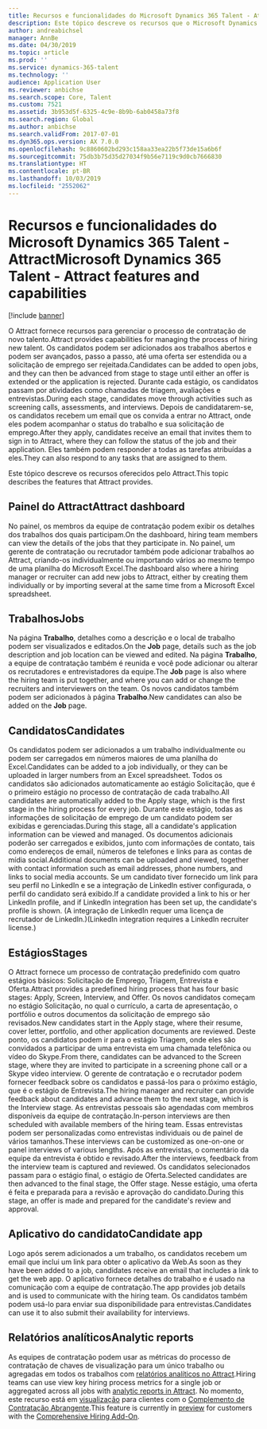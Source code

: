 ```yaml
---
title: Recursos e funcionalidades do Microsoft Dynamics 365 Talent - Attract
description: Este tópico descreve os recursos que o Microsoft Dynamics 365 Talent - Attract fornece para gerenciar o processo de contratação de novos talentos.
author: andreabichsel
manager: AnnBe
ms.date: 04/30/2019
ms.topic: article
ms.prod: ''
ms.service: dynamics-365-talent
ms.technology: ''
audience: Application User
ms.reviewer: anbichse
ms.search.scope: Core, Talent
ms.custom: 7521
ms.assetid: 3b953d5f-6325-4c9e-8b9b-6ab0458a73f8
ms.search.region: Global
ms.author: anbichse
ms.search.validFrom: 2017-07-01
ms.dyn365.ops.version: AX 7.0.0
ms.openlocfilehash: 9c8860602bd293c158aa33ea22b5f73de15a6b6f
ms.sourcegitcommit: 75db3b75d35d27034f9b56e7119c9d0cb7666830
ms.translationtype: HT
ms.contentlocale: pt-BR
ms.lasthandoff: 10/03/2019
ms.locfileid: "2552062"
---
```

# <a name="microsoft-dynamics-365-talent---attract-features-and-capabilities"></a><span data-ttu-id="21fe1-103">Recursos e funcionalidades do Microsoft Dynamics 365 Talent - Attract</span><span class="sxs-lookup"><span data-stu-id="21fe1-103">Microsoft Dynamics 365 Talent - Attract features and capabilities</span></span>

[!include [banner](includes/banner.md)]

<span data-ttu-id="21fe1-104">O Attract fornece recursos para gerenciar o processo de contratação de novo talento.</span><span class="sxs-lookup"><span data-stu-id="21fe1-104">Attract provides capabilities for managing the process of hiring new talent.</span></span> <span data-ttu-id="21fe1-105">Os candidatos podem ser adicionados aos trabalhos abertos e podem ser avançados, passo a passo, até uma oferta ser estendida ou a solicitação de emprego ser rejeitada.</span><span class="sxs-lookup"><span data-stu-id="21fe1-105">Candidates can be added to open jobs, and they can then be advanced from stage to stage until either an offer is extended or the application is rejected.</span></span> <span data-ttu-id="21fe1-106">Durante cada estágio, os candidatos passam por atividades como chamadas de triagem, avaliações e entrevistas.</span><span class="sxs-lookup"><span data-stu-id="21fe1-106">During each stage, candidates move through activities such as screening calls, assessments, and interviews.</span></span> <span data-ttu-id="21fe1-107">Depois de candidatarem-se, os candidatos recebem um email que os convida a entrar no Attract, onde eles podem acompanhar o status do trabalho e sua solicitação de emprego.</span><span class="sxs-lookup"><span data-stu-id="21fe1-107">After they apply, candidates receive an email that invites them to sign in to Attract, where they can follow the status of the job and their application.</span></span> <span data-ttu-id="21fe1-108">Eles também podem responder a todas as tarefas atribuídas a eles.</span><span class="sxs-lookup"><span data-stu-id="21fe1-108">They can also respond to any tasks that are assigned to them.</span></span>

<span data-ttu-id="21fe1-109">Este tópico descreve os recursos oferecidos pelo Attract.</span><span class="sxs-lookup"><span data-stu-id="21fe1-109">This topic describes the features that Attract provides.</span></span>

## <a name="attract-dashboard"></a><span data-ttu-id="21fe1-110">Painel do Attract</span><span class="sxs-lookup"><span data-stu-id="21fe1-110">Attract dashboard</span></span>
<span data-ttu-id="21fe1-111">No painel, os membros da equipe de contratação podem exibir os detalhes dos trabalhos dos quais participam.</span><span class="sxs-lookup"><span data-stu-id="21fe1-111">On the dashboard, hiring team members can view the details of the jobs that they participate in.</span></span> <span data-ttu-id="21fe1-112">No painel, um gerente de contratação ou recrutador também pode adicionar trabalhos ao Attract, criando-os individualmente ou importando vários ao mesmo tempo de uma planilha do Microsoft Excel.</span><span class="sxs-lookup"><span data-stu-id="21fe1-112">The dashboard also where a hiring manager or recruiter can add new jobs to Attract, either by creating them individually or by importing several at the same time from a Microsoft Excel spreadsheet.</span></span>

## <a name="jobs"></a><span data-ttu-id="21fe1-113">Trabalhos</span><span class="sxs-lookup"><span data-stu-id="21fe1-113">Jobs</span></span>
<span data-ttu-id="21fe1-114">Na página **Trabalho**, detalhes como a descrição e o local de trabalho podem ser visualizados e editados.</span><span class="sxs-lookup"><span data-stu-id="21fe1-114">On the **Job** page, details such as the job description and job location can be viewed and edited.</span></span> <span data-ttu-id="21fe1-115">Na página **Trabalho**, a equipe de contratação também é reunida e você pode adicionar ou alterar os recrutadores e entrevistadores da equipe.</span><span class="sxs-lookup"><span data-stu-id="21fe1-115">The **Job** page is also where the hiring team is put together, and where you can add or change the recruiters and interviewers on the team.</span></span> <span data-ttu-id="21fe1-116">Os novos candidatos também podem ser adicionados à página **Trabalho**.</span><span class="sxs-lookup"><span data-stu-id="21fe1-116">New candidates can also be added on the **Job** page.</span></span>

## <a name="candidates"></a><span data-ttu-id="21fe1-117">Candidatos</span><span class="sxs-lookup"><span data-stu-id="21fe1-117">Candidates</span></span>
<span data-ttu-id="21fe1-118">Os candidatos podem ser adicionados a um trabalho individualmente ou podem ser carregados em números maiores de uma planilha do Excel.</span><span class="sxs-lookup"><span data-stu-id="21fe1-118">Candidates can be added to a job individually, or they can be uploaded in larger numbers from an Excel spreadsheet.</span></span> <span data-ttu-id="21fe1-119">Todos os candidatos são adicionados automaticamente ao estágio Solicitação, que é o primeiro estágio no processo de contratação de cada trabalho.</span><span class="sxs-lookup"><span data-stu-id="21fe1-119">All candidates are automatically added to the Apply stage, which is the first stage in the hiring process for every job.</span></span> <span data-ttu-id="21fe1-120">Durante este estágio, todas as informações de solicitação de emprego de um candidato podem ser exibidas e gerenciadas.</span><span class="sxs-lookup"><span data-stu-id="21fe1-120">During this stage, all a candidate's application information can be viewed and managed.</span></span> <span data-ttu-id="21fe1-121">Os documentos adicionais poderão ser carregados e exibidos, junto com informações de contato, tais como endereços de email, números de telefones e links para as contas de mídia social.</span><span class="sxs-lookup"><span data-stu-id="21fe1-121">Additional documents can be uploaded and viewed, together with contact information such as email addresses, phone numbers, and links to social media accounts.</span></span> <span data-ttu-id="21fe1-122">Se um candidato tiver fornecido um link para seu perfil no LinkedIn e se a integração de LinkedIn estiver configurada, o perfil do candidato será exibido.</span><span class="sxs-lookup"><span data-stu-id="21fe1-122">If a candidate provided a link to his or her LinkedIn profile, and if LinkedIn integration has been set up, the candidate's profile is shown.</span></span> <span data-ttu-id="21fe1-123">(A integração de LinkedIn requer uma licença de recrutador de LinkedIn.)</span><span class="sxs-lookup"><span data-stu-id="21fe1-123">(LinkedIn integration requires a LinkedIn recruiter license.)</span></span>

## <a name="stages"></a><span data-ttu-id="21fe1-124">Estágios</span><span class="sxs-lookup"><span data-stu-id="21fe1-124">Stages</span></span>
<span data-ttu-id="21fe1-125">O Attract fornece um processo de contratação predefinido com quatro estágios básicos: Solicitação de Emprego, Triagem, Entrevista e Oferta.</span><span class="sxs-lookup"><span data-stu-id="21fe1-125">Attract provides a predefined hiring process that has four basic stages: Apply, Screen, Interview, and Offer.</span></span> <span data-ttu-id="21fe1-126">Os novos candidatos começam no estágio Solicitação, no qual o currículo, a carta de apresentação, o portfólio e outros documentos da solicitação de emprego são revisados.</span><span class="sxs-lookup"><span data-stu-id="21fe1-126">New candidates start in the Apply stage, where their resume, cover letter, portfolio, and other application documents are reviewed.</span></span> <span data-ttu-id="21fe1-127">Deste ponto, os candidatos podem ir para o estágio Triagem, onde eles são convidados a participar de uma entrevista em uma chamada telefônica ou vídeo do Skype.</span><span class="sxs-lookup"><span data-stu-id="21fe1-127">From there, candidates can be advanced to the Screen stage, where they are invited to participate in a screening phone call or a Skype video interview.</span></span> <span data-ttu-id="21fe1-128">O gerente de contratação e o recrutador podem fornecer feedback sobre os candidatos e passá-los para o próximo estágio, que é o estágio de Entrevista.</span><span class="sxs-lookup"><span data-stu-id="21fe1-128">The hiring manager and recruiter can provide feedback about candidates and advance them to the next stage, which is the Interview stage.</span></span> <span data-ttu-id="21fe1-129">As entrevistas pessoais são agendadas com membros disponíveis da equipe de contratação.</span><span class="sxs-lookup"><span data-stu-id="21fe1-129">In-person interviews are then scheduled with available members of the hiring team.</span></span> <span data-ttu-id="21fe1-130">Essas entrevistas podem ser personalizadas como entrevistas individuais ou de painel de vários tamanhos.</span><span class="sxs-lookup"><span data-stu-id="21fe1-130">These interviews can be customized as one-on-one or panel interviews of various lengths.</span></span> <span data-ttu-id="21fe1-131">Após as entrevistas, o comentário da equipe da entrevista é obtido e revisado.</span><span class="sxs-lookup"><span data-stu-id="21fe1-131">After the interviews, feedback from the interview team is captured and reviewed.</span></span> <span data-ttu-id="21fe1-132">Os candidatos selecionados passam para o estágio final, o estágio de Oferta.</span><span class="sxs-lookup"><span data-stu-id="21fe1-132">Selected candidates are then advanced to the final stage, the Offer stage.</span></span> <span data-ttu-id="21fe1-133">Nesse estágio, uma oferta é feita e preparada para a revisão e aprovação do candidato.</span><span class="sxs-lookup"><span data-stu-id="21fe1-133">During this stage, an offer is made and prepared for the candidate's review and approval.</span></span>

## <a name="candidate-app"></a><span data-ttu-id="21fe1-134">Aplicativo do candidato</span><span class="sxs-lookup"><span data-stu-id="21fe1-134">Candidate app</span></span>
<span data-ttu-id="21fe1-135">Logo após serem adicionados a um trabalho, os candidatos recebem um email que inclui um link para obter o aplicativo da Web.</span><span class="sxs-lookup"><span data-stu-id="21fe1-135">As soon as they have been added to a job, candidates receive an email that includes a link to get the web app.</span></span> <span data-ttu-id="21fe1-136">O aplicativo fornece detalhes do trabalho e é usado na comunicação com a equipe de contratação.</span><span class="sxs-lookup"><span data-stu-id="21fe1-136">The app provides job details and is used to communicate with the hiring team.</span></span> <span data-ttu-id="21fe1-137">Os candidatos também podem usá-lo para enviar sua disponibilidade para entrevistas.</span><span class="sxs-lookup"><span data-stu-id="21fe1-137">Candidates can use it to also submit their availability for interviews.</span></span>

## <a name="analytic-reports"></a><span data-ttu-id="21fe1-138">Relatórios analíticos</span><span class="sxs-lookup"><span data-stu-id="21fe1-138">Analytic reports</span></span>
<span data-ttu-id="21fe1-139">As equipes de contratação podem usar as métricas do processo de contratação de chaves de visualização para um único trabalho ou agregadas em todos os trabalhos com [relatórios analíticos no Attract](analytic-reports.md).</span><span class="sxs-lookup"><span data-stu-id="21fe1-139">Hiring teams can use view key hiring process metrics for a single job or aggregated across all jobs with [analytic reports in Attract](analytic-reports.md).</span></span> <span data-ttu-id="21fe1-140">No momento, este recurso está em [visualização](access-preview-feature.md) para clientes com o [Complemento de Contratação Abrangente](attract-comprehensive-hiring.md).</span><span class="sxs-lookup"><span data-stu-id="21fe1-140">This feature is currently in [preview](access-preview-feature.md) for customers with the [Comprehensive Hiring Add-On](attract-comprehensive-hiring.md).</span></span>
